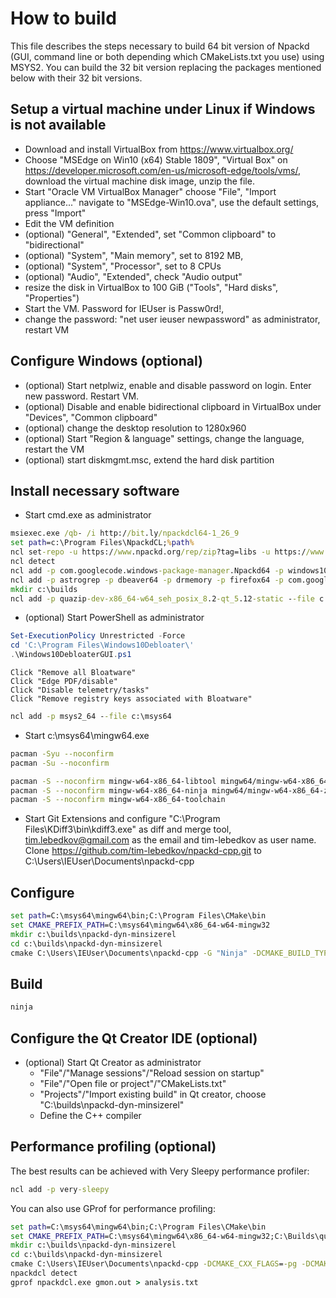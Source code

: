 # How to build

This file describes the steps necessary to build 64 bit version of Npackd 
(GUI, command line or both depending which CMakeLists.txt you use) using MSYS2. 
You can build the 32 bit version replacing the packages mentioned below with 
their 32 bit versions.

## Setup a virtual machine under Linux if Windows is not available ##

- Download and install VirtualBox from https://www.virtualbox.org/
- Choose "MSEdge on Win10 (x64) Stable 1809", "Virtual Box" on 
   https://developer.microsoft.com/en-us/microsoft-edge/tools/vms/, 
   download the virtual machine disk image, unzip the file.
- Start "Oracle VM VirtualBox Manager"
   choose "File", "Import appliance..."
   navigate to "MSEdge-Win10.ova", use the default settings, press "Import"
- Edit the VM definition
- (optional) "General", "Extended", set "Common clipboard" to "bidirectional"
- (optional) "System", "Main memory", set to 8192 MB, 
- (optional) "System", "Processor", set to 8 CPUs
- (optional) "Audio", "Extended", check "Audio output"
- resize the disk in VirtualBox to 100 GiB ("Tools", "Hard disks", "Properties")
- Start the VM. Password for IEUser is Passw0rd!, 
- change the password: "net user ieuser newpassword" as administrator, restart VM

## Configure Windows (optional)
- (optional) Start netplwiz, enable and disable password on login. Enter new password. Restart VM.
- (optional) Disable and enable bidirectional clipboard in VirtualBox under "Devices", "Common clipboard"
- (optional) change the desktop resolution to 1280x960
- (optional) Start "Region & language" settings, change the language, restart the VM
- (optional) start diskmgmt.msc, extend the hard disk partition

## Install necessary software

- Start cmd.exe as administrator
```bat
msiexec.exe /qb- /i http://bit.ly/npackdcl64-1_26_9
set path=c:\Program Files\NpackdCL;%path%
ncl set-repo -u https://www.npackd.org/rep/zip?tag=libs -u https://www.npackd.org/rep/zip?tag=stable -u https://www.npackd.org/rep/zip?tag=stable64
ncl detect
ncl add -p com.googlecode.windows-package-manager.Npackd64 -p windows10debloater -p qt-creator64 -p com.microsoft.ProcessExplorer -p org.7-zip.SevenZIP64 -p nircmd64 -p com.advancedinstaller.AdvancedInstallerFreeware
ncl add -p astrogrep -p dbeaver64 -p drmemory -p firefox64 -p com.googlecode.gitextensions.GitExtensions -p kdiff3-64 -p com.lockhunter.LockHunter64 -p notepadpp64 -p org.cmake.CMake
mkdir c:\builds
ncl add -p quazip-dev-x86_64-w64_seh_posix_8.2-qt_5.12-static --file c:\Builds\quazip-dev-x86_64-w64_seh_posix_8.2-qt_5.12-static
```
- (optional) Start PowerShell as administrator
```powershell
Set-ExecutionPolicy Unrestricted -Force 
cd 'C:\Program Files\Windows10Debloater\'
.\Windows10DebloaterGUI.ps1
```
	Click "Remove all Bloatware"
	Click "Edge PDF/disable"
	Click "Disable telemetry/tasks"
	Click "Remove registry keys associated with Bloatware"
```bat
ncl add -p msys2_64 --file c:\msys64
```
- Start c:\msys64\mingw64.exe
```bash
pacman -Syu --noconfirm
pacman -Su --noconfirm

pacman -S --noconfirm mingw-w64-x86_64-libtool mingw64/mingw-w64-x86_64-jasper mingw64/mingw-w64-x86_64-qt5 mingw64/mingw-w64-x86_64-icu mingw64/mingw-w64-x86_64-zstd mingw64/mingw-w64-x86_64-quazip
pacman -S --noconfirm mingw-w64-x86_64-ninja mingw64/mingw-w64-x86_64-zstd
pacman -S --noconfirm mingw-w64-x86_64-toolchain
```
- Start Git Extensions and configure "C:\Program Files\KDiff3\bin\kdiff3.exe" as diff and merge tool,
    tim.lebedkov@gmail.com as the email and tim-lebedkov as user name.
	Clone https://github.com/tim-lebedkov/npackd-cpp.git to C:\Users\IEUser\Documents\npackd-cpp

## Configure

```bat
set path=C:\msys64\mingw64\bin;C:\Program Files\CMake\bin
set CMAKE_PREFIX_PATH=C:\msys64\mingw64\x86_64-w64-mingw32
mkdir c:\builds\npackd-dyn-minsizerel
cd c:\builds\npackd-dyn-minsizerel
cmake C:\Users\IEUser\Documents\npackd-cpp -G "Ninja" -DCMAKE_BUILD_TYPE=MinSizeRel -DNPACKD_FORCE_STATIC:BOOL=OFF
```

## Build

```bat
ninja
```

## Configure the Qt Creator IDE (optional)

* (optional) Start Qt Creator as administrator
    * "File"/"Manage sessions"/"Reload session on startup"
    * "File"/"Open file or project"/"CMakeLists.txt"
    * "Projects"/"Import existing build" in Qt creator, choose "C:\builds\npackd-dyn-minsizerel"
    * Define the C++ compiler

## Performance profiling (optional)

The best results can be achieved with Very Sleepy performance profiler:

```bat
ncl add -p very-sleepy
```

You can also use GProf for performance profiling:

```bat
set path=C:\msys64\mingw64\bin;C:\Program Files\CMake\bin
set CMAKE_PREFIX_PATH=C:\msys64\mingw64\x86_64-w64-mingw32;C:\Builds\quazip-dev-x86_64-w64_seh_posix_8.2-qt_5.12-static
mkdir c:\builds\npackd-dyn-minsizerel
cd c:\builds\npackd-dyn-minsizerel
cmake C:\Users\IEUser\Documents\npackd-cpp -DCMAKE_CXX_FLAGS=-pg -DCMAKE_EXE_LINKER_FLAGS=-pg -DCMAKE_SHARED_LINKER_FLAGS=-pg -G "Ninja" -DCMAKE_BUILD_TYPE=MinSizeRel -DNPACKD_FORCE_STATIC:BOOL=OFF
npackdcl detect
gprof npackdcl.exe gmon.out > analysis.txt
```
